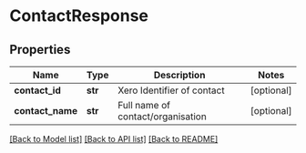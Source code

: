 # ContactResponse

## Properties
Name | Type | Description | Notes
------------ | ------------- | ------------- | -------------
**contact_id** | **str** | Xero Identifier of contact | [optional] 
**contact_name** | **str** | Full name of contact/organisation | [optional] 

[[Back to Model list]](../README.md#documentation-for-models) [[Back to API list]](../README.md#documentation-for-api-endpoints) [[Back to README]](../README.md)


